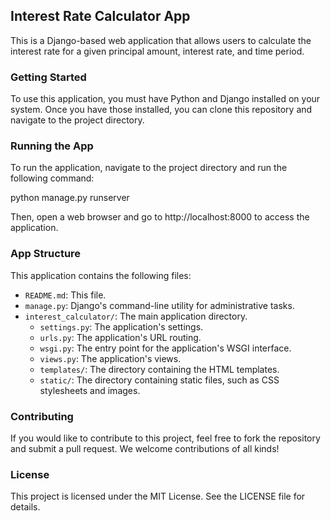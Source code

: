 ## Interest Rate Calculator App

This is a Django-based web application that allows users to calculate the interest rate for a given principal amount, interest rate, and time period.

### Getting Started

To use this application, you must have Python and Django installed on your system. Once you have those installed, you can clone this repository and navigate to the project directory.

### Running the App

To run the application, navigate to the project directory and run the following command:

python manage.py runserver


Then, open a web browser and go to http://localhost:8000 to access the application.

### App Structure

This application contains the following files:

- `README.md`: This file.
- `manage.py`: Django's command-line utility for administrative tasks.
- `interest_calculator/`: The main application directory.
  - `settings.py`: The application's settings.
  - `urls.py`: The application's URL routing.
  - `wsgi.py`: The entry point for the application's WSGI interface.
  - `views.py`: The application's views.
  - `templates/`: The directory containing the HTML templates.
  - `static/`: The directory containing static files, such as CSS stylesheets and images.

### Contributing

If you would like to contribute to this project, feel free to fork the repository and submit a pull request. We welcome contributions of all kinds!

### License

This project is licensed under the MIT License. See the LICENSE file for details.